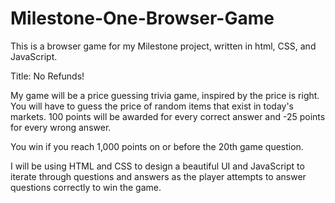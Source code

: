 # Milestone-One-Browser-Game
This is a browser game for my Milestone project, written in html, CSS, and JavaScript.

Title: No Refunds!

My game will be a price guessing trivia game, inspired by the price is right. 
You will have to guess the price of random items that exist in today's markets. 100 points will be awarded for every correct answer and -25 points for every wrong answer.

You win if you reach 1,000 points on or before the 20th game question.

I will be using HTML and CSS to design a beautiful UI and JavaScript to iterate through questions and answers as the player attempts to answer questions correctly to win the game.
